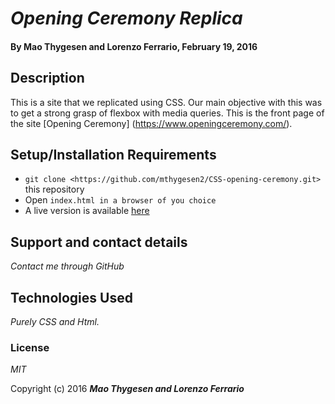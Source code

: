 # _Opening Ceremony Replica_

#### By Mao Thygesen and Lorenzo Ferrario, February 19, 2016

## Description

This is a site that we replicated using CSS. Our main objective with this was to get a strong grasp of flexbox with media queries. This is the front page of the site [Opening Ceremony] (https://www.openingceremony.com/). 

## Setup/Installation Requirements

* `git clone <https://github.com/mthygesen2/CSS-opening-ceremony.git>` this repository
* Open `index.html in a browser of you choice`
* A live version is available [here](http://mthygesen2.github.io/CSS-opening-ceremony/)



## Support and contact details

_Contact me through GitHub_

## Technologies Used

_Purely CSS and Html._

### License

*MIT*

Copyright (c) 2016 **_Mao Thygesen and Lorenzo Ferrario_**
